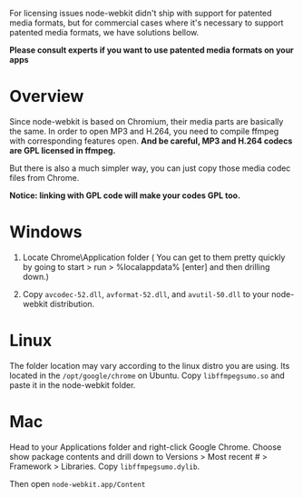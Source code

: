 For licensing issues node-webkit didn't ship with support for patented media formats, but for commercial cases where it's necessary to support patented media formats, we have solutions bellow.

**Please consult experts if you want to use patented media formats on your apps**

# Overview

Since node-webkit is based on Chromium, their media parts are basically the same. In order to open MP3 and H.264, you need to compile ffmpeg with corresponding features open. **And be careful, MP3 and H.264 codecs are GPL licensed in ffmpeg.**

But there is also a much simpler way, you can just copy those media codec files from Chrome.

**Notice: linking with GPL code will make your codes GPL too.**

# Windows

1. Locate Chrome\Application folder ( You can get to them pretty quickly by going to start > run > %localappdata% [enter] and then drilling down.)

2. Copy `avcodec-52.dll`, `avformat-52.dll`, and `avutil-50.dll` to your node-webkit distribution.

# Linux

The folder location may vary according to the linux distro you are using. Its located in the `/opt/google/chrome` on Ubuntu. Copy `libffmpegsumo.so` and paste it in the node-webkit folder.

# Mac

Head to your Applications folder and right-click Google Chrome. Choose show package contents and drill down to Versions > Most recent # > Framework > Libraries. Copy `libffmpegsumo.dylib`.

Then open `node-webkit.app/Content`
